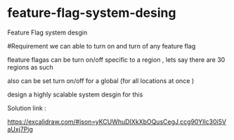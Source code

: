 # feature-flag-system-desing
Feature Flag system desgin 

#Requirement
we can able to turn on and turn of any feature flag

fleature flagas can be turn on/off specific to a region , lets say there are 30 regions as such

also can be set turn on/off for a global (for all locations at once )

design a highly scalable system desgin for this


Solution link : 

https://excalidraw.com/#json=yKCUWhuDIXkXbOQusCegJ,ccg90YIlc30i5VaUxj7Pig 
